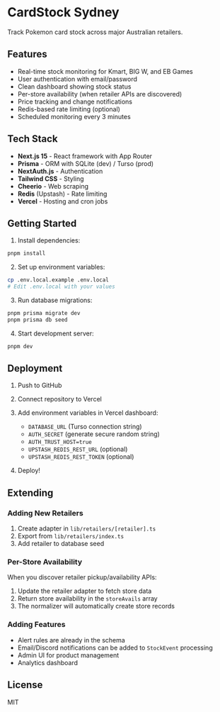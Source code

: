 # CardStock Sydney

Track Pokemon card stock across major Australian retailers.

## Features

- Real-time stock monitoring for Kmart, BIG W, and EB Games
- User authentication with email/password
- Clean dashboard showing stock status
- Per-store availability (when retailer APIs are discovered)
- Price tracking and change notifications
- Redis-based rate limiting (optional)
- Scheduled monitoring every 3 minutes

## Tech Stack

- **Next.js 15** - React framework with App Router
- **Prisma** - ORM with SQLite (dev) / Turso (prod)
- **NextAuth.js** - Authentication
- **Tailwind CSS** - Styling
- **Cheerio** - Web scraping
- **Redis** (Upstash) - Rate limiting
- **Vercel** - Hosting and cron jobs

## Getting Started

1. Install dependencies:
```bash
pnpm install
```

2. Set up environment variables:
```bash
cp .env.local.example .env.local
# Edit .env.local with your values
```

3. Run database migrations:
```bash
pnpm prisma migrate dev
pnpm prisma db seed
```

4. Start development server:
```bash
pnpm dev
```

## Deployment

1. Push to GitHub
2. Connect repository to Vercel
3. Add environment variables in Vercel dashboard:
   - `DATABASE_URL` (Turso connection string)
   - `AUTH_SECRET` (generate secure random string)
   - `AUTH_TRUST_HOST=true`
   - `UPSTASH_REDIS_REST_URL` (optional)
   - `UPSTASH_REDIS_REST_TOKEN` (optional)

4. Deploy!

## Extending

### Adding New Retailers

1. Create adapter in `lib/retailers/[retailer].ts`
2. Export from `lib/retailers/index.ts`
3. Add retailer to database seed

### Per-Store Availability

When you discover retailer pickup/availability APIs:
1. Update the retailer adapter to fetch store data
2. Return store availability in the `storeAvails` array
3. The normalizer will automatically create store records

### Adding Features

- Alert rules are already in the schema
- Email/Discord notifications can be added to `StockEvent` processing
- Admin UI for product management
- Analytics dashboard

## License

MIT